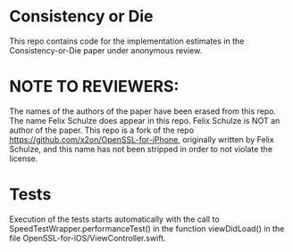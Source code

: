 # Consistency or Die

This repo contains code for the implementation estimates in the Consistency-or-Die paper under anonymous review.

# NOTE TO REVIEWERS:

The names of the authors of the paper have been erased from this repo. The name Felix Schulze does appear in this repo. Felix Schulze is NOT an author of the paper. This repo is a fork of the repo https://github.com/x2on/OpenSSL-for-iPhone, originally written by Felix Schulze, and this name has not been stripped in order to not violate the license.

# Tests

Execution of the tests starts automatically with the call to SpeedTestWrapper.performanceTest() in the function viewDidLoad() in the file OpenSSL-for-iOS/ViewController.swift.
